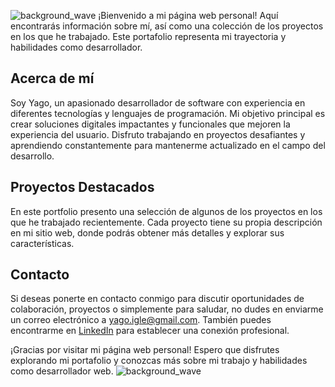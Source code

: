 ![background_wave](img/background_waves2.svg)
¡Bienvenido a mi página web personal! Aquí encontrarás información sobre mí, así como una colección de los proyectos en los que he trabajado. Este portafolio representa mi trayectoria y habilidades como desarrollador.

## Acerca de mí
Soy Yago, un apasionado desarrollador de software con experiencia en diferentes tecnologías y lenguajes de programación. Mi objetivo principal es crear soluciones digitales impactantes y funcionales que mejoren la experiencia del usuario. Disfruto trabajando en proyectos desafiantes y aprendiendo constantemente para mantenerme actualizado en el campo del desarrollo.

## Proyectos Destacados
En este portfolio presento una selección de algunos de los proyectos en los que he trabajado recientemente. Cada proyecto tiene su propia descripción en mi sitio web, donde podrás obtener más detalles y explorar sus características.

## Contacto
Si deseas ponerte en contacto conmigo para discutir oportunidades de colaboración, proyectos o simplemente para saludar, no dudes en enviarme un correo electrónico a yago.igle@gmail.com. También puedes encontrarme en [LinkedIn](https://www.linkedin.com/in/yagoid/) para establecer una conexión profesional.

¡Gracias por visitar mi página web personal! Espero que disfrutes explorando mi portafolio y conozcas más sobre mi trabajo y habilidades como desarrollador web.
![background_wave](img/background_waves.svg)

